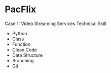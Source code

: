 # PacFlix
Case 1: Video Streaming Services
Technical Skill 
- Python 
- Class
- Function
- Clean Code
- Data Structure
- Branching 
- Git 

